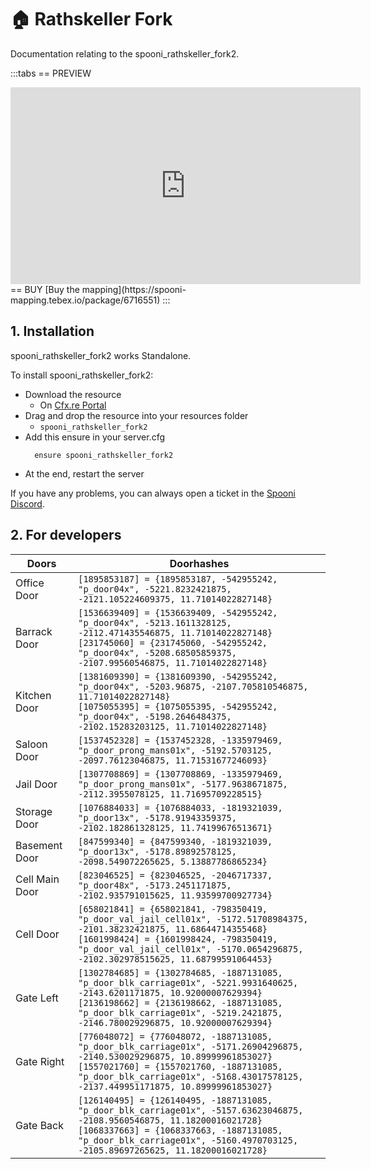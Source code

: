 # 🏠  Rathskeller Fork <Badge type="warning" text="NEW" />
Documentation relating to the spooni_rathskeller_fork2.

:::tabs
== PREVIEW
<iframe width="560" height="315" src="https://www.youtube.com/embed/tmx51pY5vIA?si=y5WjtdeKfNOaNyPW" frameborder="0" allow="accelerometer; autoplay; clipboard-write; encrypted-media; gyroscope; picture-in-picture; web-share" referrerpolicy="strict-origin-when-cross-origin" allowfullscreen></iframe>
== BUY
[Buy the mapping](https://spooni-mapping.tebex.io/package/6716551)
:::

## 1. Installation
spooni_rathskeller_fork2 works Standalone.  

To install spooni_rathskeller_fork2:
- Download the resource
  - On [Cfx.re Portal](https://portal.cfx.re/)
- Drag and drop the resource into your resources folder
  - `spooni_rathskeller_fork2`
- Add this ensure in your server.cfg
  ```
    ensure spooni_rathskeller_fork2
  ```
- At the end, restart the server

If you have any problems, you can always open a ticket in the [Spooni Discord](https://discord.gg/spooni).

## 2. For developers
| Doors                     | Doorhashes
|---------------------------|----------------------------------------------------------------------------------|
| Office Door               | `[1895853187] = {1895853187, -542955242, "p_door04x", -5221.8232421875, -2121.105224609375, 11.71014022827148}`
| Barrack Door              | `[1536639409] = {1536639409, -542955242, "p_door04x", -5213.1611328125, -2112.471435546875, 11.71014022827148}` <br> `[231745060] = {231745060, -542955242, "p_door04x", -5208.68505859375, -2107.99560546875, 11.71014022827148}`
| Kitchen Door              | `[1381609390] = {1381609390, -542955242, "p_door04x", -5203.96875, -2107.705810546875, 11.71014022827148}` <br> `[1075055395] = {1075055395, -542955242, "p_door04x", -5198.2646484375, -2102.15283203125, 11.71014022827148}`
| Saloon Door               | `[1537452328] = {1537452328, -1335979469, "p_door_prong_mans01x", -5192.5703125, -2097.76123046875, 11.71531677246093}`
| Jail Door                 | `[1307708869] = {1307708869, -1335979469, "p_door_prong_mans01x", -5177.9638671875, -2112.3955078125, 11.71695709228515}`
| Storage Door              | `[1076884033] = {1076884033, -1819321039, "p_door13x", -5178.91943359375, -2102.182861328125, 11.74199676513671}`
| Basement Door             | `[847599340] = {847599340, -1819321039, "p_door13x", -5178.89892578125, -2098.549072265625, 5.13887786865234}`
| Cell Main Door            | `[823046525] = {823046525, -2046717337, "p_door48x", -5173.2451171875, -2102.935791015625, 11.93599700927734}`
| Cell Door                 | `[658021841] = {658021841, -798350419, "p_door_val_jail_cell01x", -5172.51708984375, -2101.38232421875, 11.68644714355468}` <br> `[1601998424] = {1601998424, -798350419, "p_door_val_jail_cell01x", -5170.0654296875, -2102.302978515625, 11.68799591064453}`
| Gate Left                 | `[1302784685] = {1302784685, -1887131085, "p_door_blk_carriage01x", -5221.9931640625, -2143.6201171875, 10.92000007629394}` <br> `[2136198662] = {2136198662, -1887131085, "p_door_blk_carriage01x", -5219.2421875, -2146.780029296875, 10.92000007629394}`
| Gate Right                | `[776048072] = {776048072, -1887131085, "p_door_blk_carriage01x", -5171.26904296875, -2140.530029296875, 10.89999961853027}` <br> `[1557021760] = {1557021760, -1887131085, "p_door_blk_carriage01x", -5168.43017578125, -2137.449951171875, 10.89999961853027}`
| Gate Back                 | `[126140495] = {126140495, -1887131085, "p_door_blk_carriage01x", -5157.63623046875, -2108.9560546875, 11.18200016021728}` <br> `[1068337663] = {1068337663, -1887131085, "p_door_blk_carriage01x", -5160.4970703125, -2105.89697265625, 11.18200016021728}`
